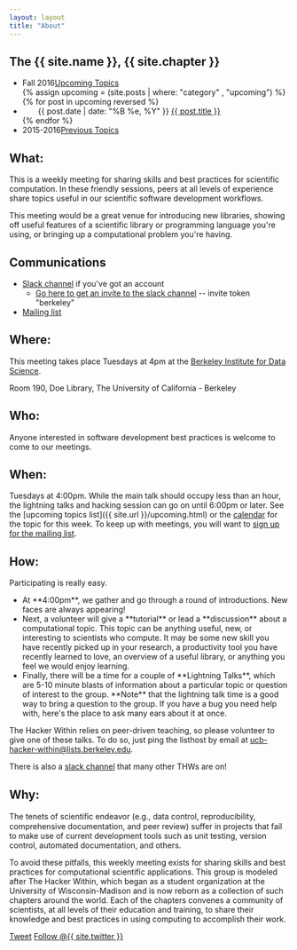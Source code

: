 ```yaml
---
layout: layout
title: "About"
---
```


<!-- You can edit this whole page, remove it, or use it as basis for any non-post pages you have. -->
<section class="content">

# The {{ site.name }}, {{ site.chapter }}

<ul class="listing">
<li>
<span>Fall 2016</span><a href="{{ site.url }}/upcoming.html">Upcoming Topics</a>
</li>
  {% assign upcoming = (site.posts | where: "category" , "upcoming") %}
  {% for post in upcoming reversed %}
  <li style="text-indent: 2em;">
  <span>{{ post.date | date: "%B %e, %Y" }}</span> <a href="{{ site.url }}{{ post.url }}">{{ post.title }}</a>
  </li>
  {% endfor %}
<li>
<span>2015-2016</span><a href="{{ site.url }}/previous.html">Previous Topics</a>
</li>
</ul>

## What:

This is a weekly meeting for sharing skills and best practices for
scientific computation. In these friendly sessions, peers at all levels
of experience share topics useful in our scientific software development
workflows.

This meeting would be a great venue for introducing new libraries,
showing off useful features of a scientific library or programming
language you're using, or bringing up a computational problem you're
having.

## Communications
* [Slack channel](http://thehackerwithin.slack.com) if you've got an account
  * [Go here to get an invite to the slack channel](http://theslackerwithin.herokuapp.com) -- invite token "berkeley"
* [Mailing list](https://groups.google.com/a/lists.berkeley.edu/forum/#!forum/ucb-hacker-within)

## Where:

This meeting takes place Tuesdays at 4pm at the [Berkeley Institute for Data
Science](https://bids.berkeley.edu).

Room 190, Doe Library, The University of California - Berkeley


## Who:

Anyone interested in software development best practices is welcome to
come to our meetings.


## When:

Tuesdays at 4:00pm. While the main talk should occupy less than an hour, the
lightning talks and hacking session can go on until 6:00pm or later. See the [upcoming topics list]({{ site.url }}/upcoming.html)
or the [calendar](http://bit.ly/1cqFKuh)
for the topic for this week.
To keep up with meetings, you will want to
[sign up for the mailing list](https://calmail.berkeley.edu/manage/list/listinfo/ucb-hacker-within@lists.berkeley.edu).

## How:

Participating is really easy.
<ul>
<li>At **4:00pm**, we gather and go through a round of introductions.
New faces are always appearing!</li>
<li>Next, a volunteer will give a **tutorial** or lead a
**discussion** about a
computational topic. This topic can be anything useful, new, or
interesting to scientists who compute. It may be some new skill you have recently picked
up in your research, a productivity tool you have recently learned to love, an overview of a
useful library, or anything you feel we would enjoy learning.</li>
<li>Finally, there will be a time for a couple of **Lightning Talks**, which
are 5-10 minute blasts of information about a particular topic or
question of interest to the group.
**Note** that the lightning talk time is a good way to bring a
question to the group. If you have a bug you need help with, here's the
place to ask many ears about it at once.
</li>
</ul>

The Hacker Within relies on peer-driven teaching, so please volunteer to
give one of these talks. To do so, just ping the listhost by email at
[ucb-hacker-within@lists.berkeley.edu](mailto:ucb-hacker-within@lists.berkeley.edu).

There is also a [slack channel](https://thehackerwithin.slack.com) that many other THWs are on!


## Why:


The tenets of scientiﬁc endeavor (e.g., data control, reproducibility,
comprehensive documentation, and peer review) suffer in projects that fail
to make use of current development tools such as unit testing, version
control, automated documentation, and others.


To avoid these pitfalls, this weekly meeting exists for sharing skills and best practices for
computational scientific applications. This group is modeled after The
Hacker Within, which  began as a student organization at the University of Wisconsin-Madison and
is now reborn as a collection of such chapters around the world. Each of
the chapters convenes a community of scientists, at all levels of their
education and training, to share their knowledge and best practices in
using computing to accomplish their work.

<a href="http://twitter.com/share" class="twitter-share-button" data-count="none" data-via="{{ site.twitter }}">Tweet</a>
<a href="http://twitter.com/{{ site.twitter }}" class="twitter-follow-button" data-show-count="false">Follow @{{ site.twitter }}</a>
<script src="http://platform.twitter.com/widgets.js" type="text/javascript"></script>
</section>
